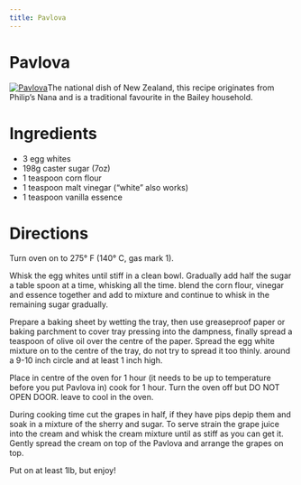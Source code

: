```yaml
---
title: Pavlova
---
```


# Pavlova

[![Pavlova](http://recipes.blueoyster.ca/wp-content/uploads/2014/01/Pavlova-300x217.jpg)](http://recipes.blueoyster.ca/wp-content/uploads/2014/01/Pavlova.jpg)The national dish of New Zealand, this recipe originates from Philip’s Nana and is a traditional favourite in the Bailey household.

# Ingredients

- 3 egg whites
- 198g caster sugar (7oz)
- 1 teaspoon corn flour
- 1 teaspoon malt vinegar (“white” also works)
- 1 teaspoon vanilla essence

# Directions

Turn oven on to 275° F (140° C, gas mark 1).

Whisk the egg whites until stiff in a clean bowl. Gradually add half the sugar a table spoon at a time, whisking all the time. blend the corn flour, vinegar and essence together and add to mixture and continue to whisk in the remaining sugar gradually.

Prepare a baking sheet by wetting the tray, then use greaseproof paper or baking parchment to cover tray pressing into the dampness, finally spread a teaspoon of olive oil over the centre of the paper. Spread the egg white mixture on to the centre of the tray, do not try to spread it too thinly. around a 9-10 inch circle and at least 1 inch high.

Place in centre of the oven for 1 hour (it needs to be up to temperature before you put Pavlova in) cook for 1 hour. Turn the oven off but DO NOT OPEN DOOR. leave to cool in the oven.

During cooking time cut the grapes in half, if they have pips depip them and soak in a mixture of the sherry and sugar. To serve strain the grape juice into the cream and whisk the cream mixture until as stiff as you can get it. Gently spread the cream on top of the Pavlova and arrange the grapes on top.

Put on at least 1lb, but enjoy!